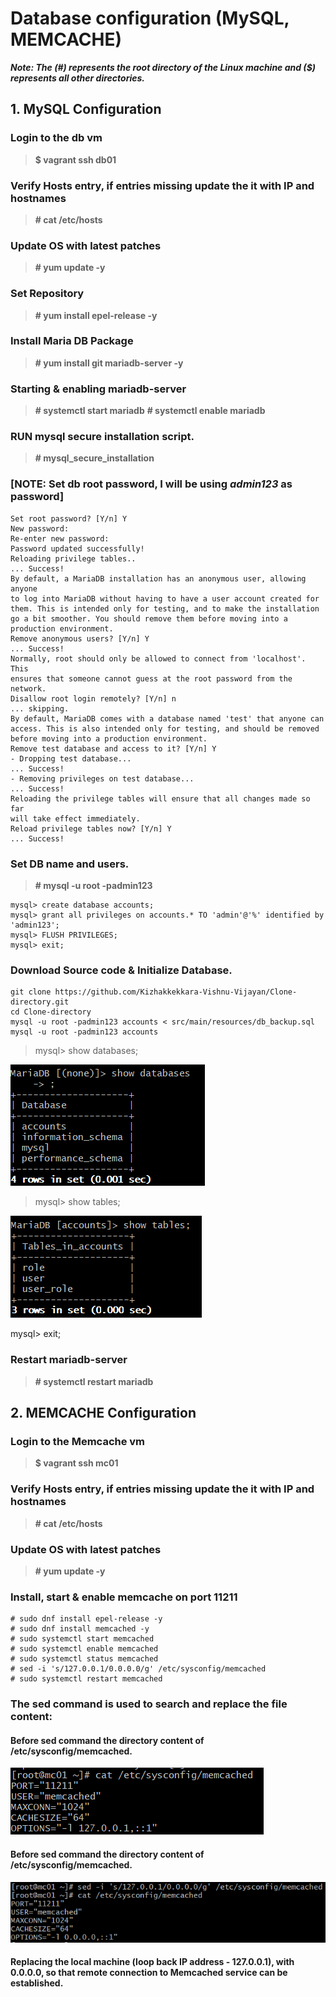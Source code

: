 # Database configuration (MySQL, MEMCACHE) 
_**Note: The (#) represents the root directory of the Linux machine and ($) represents all other directories.**_
## 1. MySQL Configuration
### Login to the db vm
>  **$ vagrant ssh db01**
### Verify Hosts entry, if entries missing update the it with IP and hostnames
> **# cat /etc/hosts**
### Update OS with latest patches
> **# yum update -y**
### Set Repository
> **# yum install epel-release -y**
### Install Maria DB Package
> **# yum install git mariadb-server -y**
### Starting & enabling mariadb-server
> **# systemctl start mariadb**
> **# systemctl enable mariadb**
### RUN mysql secure installation script.
> **# mysql_secure_installation**
### [NOTE: Set db root password, I will be using _admin123_ as password]
```
Set root password? [Y/n] Y
New password:
Re-enter new password:
Password updated successfully!
Reloading privilege tables..
... Success!
By default, a MariaDB installation has an anonymous user, allowing anyone
to log into MariaDB without having to have a user account created for
them. This is intended only for testing, and to make the installation
go a bit smoother. You should remove them before moving into a
production environment.
Remove anonymous users? [Y/n] Y
... Success!
Normally, root should only be allowed to connect from 'localhost'. This
ensures that someone cannot guess at the root password from the network.
Disallow root login remotely? [Y/n] n
... skipping.
By default, MariaDB comes with a database named 'test' that anyone can
access. This is also intended only for testing, and should be removed
before moving into a production environment.
Remove test database and access to it? [Y/n] Y
- Dropping test database...
... Success!
- Removing privileges on test database...
... Success!
Reloading the privilege tables will ensure that all changes made so far
will take effect immediately.
Reload privilege tables now? [Y/n] Y
... Success!
```
### Set DB name and users.
> **# mysql -u root -padmin123**
```
mysql> create database accounts;
mysql> grant all privileges on accounts.* TO 'admin'@'%' identified by 'admin123';
mysql> FLUSH PRIVILEGES;
mysql> exit;
```
### Download Source code & Initialize Database.
```
git clone https://github.com/Kizhakkekkara-Vishnu-Vijayan/Clone-directory.git
cd Clone-directory
mysql -u root -padmin123 accounts < src/main/resources/db_backup.sql
mysql -u root -padmin123 accounts
```

> mysql> show databases;

![DB_image](https://github.com/Kizhakkekkara-Vishnu-Vijayan/Sample/blob/master/images/DB-image.png)

> mysql> show tables;

![DB_image](https://github.com/Kizhakkekkara-Vishnu-Vijayan/Sample/blob/master/images/Tables.png)


mysql> exit;


### Restart mariadb-server
> **# systemctl restart mariadb**

## 2. MEMCACHE Configuration

### Login to the Memcache vm
> **$ vagrant ssh mc01**
### Verify Hosts entry, if entries missing update the it with IP and hostnames
> **# cat /etc/hosts**
### Update OS with latest patches
> **# yum update -y**
### Install, start & enable memcache on port 11211
```
# sudo dnf install epel-release -y
# sudo dnf install memcached -y
# sudo systemctl start memcached
# sudo systemctl enable memcached
# sudo systemctl status memcached
# sed -i 's/127.0.0.1/0.0.0.0/g' /etc/sysconfig/memcached
# sudo systemctl restart memcached
```

### The sed command is used to search and replace the file content:
#### Before sed command the directory content of /etc/sysconfig/memcached.
![Before-sed](https://github.com/Kizhakkekkara-Vishnu-Vijayan/Sample/blob/master/images/Before-sed.png)
#### Before sed command the directory content of /etc/sysconfig/memcached.
![After-sed](https://github.com/Kizhakkekkara-Vishnu-Vijayan/Sample/blob/master/images/After-sed.png)
#### Replacing the local machine (loop back IP address - 127.0.0.1), with 0.0.0.0, so that remote connection to Memcached service can be established.

